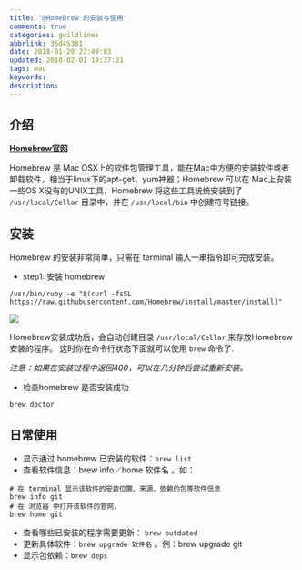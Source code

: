 ```yaml
---
title: '@HomeBrew 的安装与使用'
comments: true
categories: guildlines
abbrlink: 36d45381
date: 2018-01-20 23:49:03
updated: 2018-02-01 18:37:21
tags: mac
keywords:
description:
---
```


## 介绍

[**Homebrew官网**](http://brew.sh/index_zh-cn.html)

Homebrew 是 Mac OSX上的软件包管理工具，能在Mac中方便的安装软件或者卸载软件，相当于linux下的apt-get、yum神器；Homebrew 可以在 Mac上安装一些OS X没有的UNIX工具，Homebrew 将这些工具统统安装到了 `/usr/local/Cellar` 目录中，并在 `/usr/local/bin` 中创建符号链接。



## 安装

Homebrew 的安装非常简单，只需在 terminal 输入一串指令即可完成安装。

- step1: 安装 homebrew
```
/usr/bin/ruby -e "$(curl -fsSL https://raw.githubusercontent.com/Homebrew/install/master/install)"
```

![](http://ipic-markdown.oss-cn-shanghai.aliyuncs.com/blog/2017-08-03-104740.jpg)

Homebrew安装成功后，会自动创建目录 `/usr/local/Cellar` 来存放Homebrew安装的程序。 这时你在命令行状态下面就可以使用 `brew` 命令了.

*注意：如果在安装过程中返回400，可以在几分钟后尝试重新安装。*

- 检查homebrew 是否安装成功

```shell
brew doctor
```

## 日常使用

- 显示通过 homebrew 已安装的软件：`brew list`
- 查看软件信息：brew info／home 软件名 。如：

```ssh
# 在 terminal 显示该软件的安装位置、来源、依赖的包等软件信息
brew info git
# 在 浏览器 中打开该软件的官网，
brew home git
```

- 查看哪些已安装的程序需要更新： `brew outdated`
- 更新具体软件：`brew upgrade 软件名` 。例：brew upgrade git
- 显示包依赖：`brew deps`


